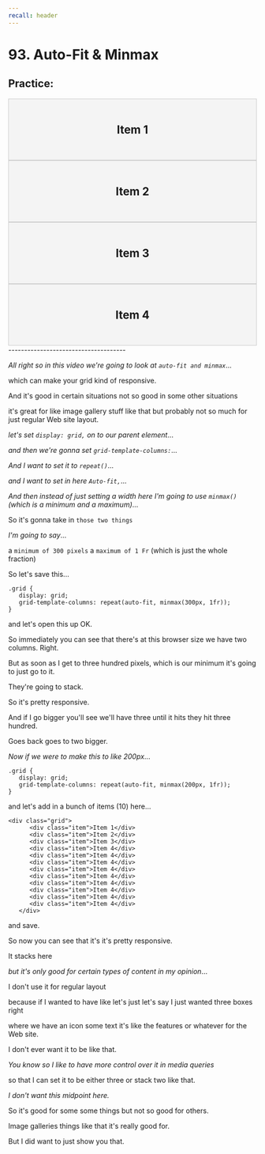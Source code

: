 ```yaml
---
recall: header
---
```


# 93. Auto-Fit & Minmax  
Practice:  
-------------------------------------
<!DOCTYPE html>
<html lang="en">

<head>
   <meta charset="UTF-8">
   <meta http-equiv="X-UA-Compatible" content="IE=edge">
   <meta name="viewport" content="width=device-width, initial-scale=1.0">
   <title>Document</title>
   <style>
      .grid {
         
      }

      .item {
         padding: 3rem;
         background: #f4f4f4;
         border: #ccc 1px solid;
         text-align: center;
         font-weight: bold;
         font-size: 1.4rem;
      }
   </style>
</head>

<body>
   <div class="grid">
      <div class="item">Item 1</div>
      <div class="item">Item 2</div>
      <div class="item">Item 3</div>
      <div class="item">Item 4</div>
   </div>
</body>

</html>
-------------------------------------

*All right so in this video we're going to look at `auto-fit and minmax`*...

which can make your grid kind of responsive.  
 
And it's good in certain situations not so good in some other situations  
 
it's great for like image gallery stuff like that but probably not so much for just regular Web site layout.  
 
*let's set `display: grid,` on to our parent element*...

*and then we're gonna set `grid-template-columns:`*...

*And I want to set it to `repeat()`*...

*and I want to set in here `Auto-fit,`*...

*And then instead of just setting a width here I'm going to use `minmax()` (which is a minimum and a maximum)*...

So it's gonna take in `those two things`  
 
*I'm going to say*...

a `minimum of 300 pixels` a `maximum of 1 Fr` (which is just the whole fraction) 

So let's save this...

```
.grid {
   display: grid;
   grid-template-columns: repeat(auto-fit, minmax(300px, 1fr));
}  
```  
 
and let's open this up OK.  
 
So immediately you can see that there's at this browser size we have two columns. Right.  
 
But as soon as I get to three hundred pixels, which is our minimum it's going to just go to it.  
 
They're going to stack.  
 
So it's pretty responsive.  
 
And if I go bigger you'll see we'll have three until it hits they hit three hundred.  
 
Goes back goes to two bigger.

*Now if we were to make this to like 200px*...

```
.grid {
   display: grid;
   grid-template-columns: repeat(auto-fit, minmax(200px, 1fr));
}  
```  
and let's add in a bunch of items (10) here...

```
<div class="grid">
      <div class="item">Item 1</div>
      <div class="item">Item 2</div>
      <div class="item">Item 3</div>
      <div class="item">Item 4</div>
      <div class="item">Item 4</div>
      <div class="item">Item 4</div>
      <div class="item">Item 4</div>
      <div class="item">Item 4</div>
      <div class="item">Item 4</div>
      <div class="item">Item 4</div>
      <div class="item">Item 4</div>
      <div class="item">Item 4</div>
   </div>  
```  
 
and save.  
 
So now you can see that it's it's pretty responsive.  
 
It stacks here

*but it's only good for certain types of content in my opinion*...

I don't use it for regular layout  
 
because if I wanted to have like let's just let's say I just wanted three boxes right  
 
where we have an icon some text it's like the features or whatever for the Web site.  
 
I don't ever want it to be like that.  
 
*You know so I like to have more control over it in media queries*   

so that I can set it to be either three or stack two like that. 

*I don't want this midpoint here.* 

So it's good for some some things but not so good for others. 

Image galleries things like that it's really good for. 

But I did want to just show you that. 

